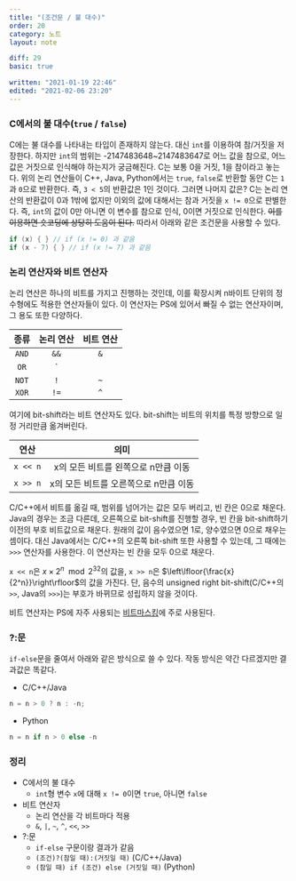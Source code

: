 ```yaml
---
title: "(조건문 / 불 대수)"
order: 20
category: 노트
layout: note

diff: 29
basic: true

written: "2021-01-19 22:46"
edited: "2021-02-06 23:20"
---
```


### C에서의 불 대수(`true` / `false`)

C에는 불 대수를 나타내는 타입이 존재하지 않는다. 대신 `int`를 이용하여 참/거짓을 저장한다. 하지만 `int`의 범위는 -2147483648~2147483647로 어느 값을 참으로, 어느 값은 거짓으로 인식해야 하는지가 궁금해진다. C는 보통 0을 거짓, 1을 참이라고 놓는다. 위의 논리 연산들이 C++, Java, Python에서는 `true`, `false`로 반환할 동안 C는 `1`과 `0`으로 반환한다. 즉, `3 < 5`의 반환값은 1인 것이다. 그러면 나머지 값은? C는 논리 연산의 반환값이 0과 1밖에 없지만 이외의 값에 대해서는 참과 거짓을 `x != 0`으로 판별한다. 즉, `int`의 값이 0만 아니면 이 변수를 참으로 인식, 0이면 거짓으로 인식한다. ~~이를 이용하면 숏코딩에 상당히 도움이 된다.~~ 따라서 아래와 같은 조건문을 사용할 수 있다.

```cpp
if (x) { } // if (x != 0) 과 같음
if (x - 7) { } // if (x != 7) 과 같음
```

### 논리 연산자와 비트 연산자

논리 연산은 하나의 비트를 가지고 진행하는 것인데, 이를 확장시켜 n바이트 단위의 정수형에도 적용한 연산자들이 있다. 이 연산자는 PS에 있어서 빠질 수 없는 연산자이며, 그 용도 또한 다양하다.

|종류|논리 연산|비트 연산|
|:-:|:-:|:-:|
|`AND`|`&&`|`&`|
|`OR`|`||`|`|`|
|`NOT`|`!`|`~`|
|`XOR`|`!=`|`^`|

여기에 bit-shift라는 비트 연산자도 있다. bit-shift는 비트의 위치를 특정 방향으로 일정 거리만큼 옮겨버린다.

|연산|의미|
|:-:|:-:|
|`x << n`|x의 모든 비트를 왼쪽으로 n만큼 이동|
|`x >> n`|x의 모든 비트를 오른쪽으로 n만큼 이동|

C/C++에서 비트를 옮길 때, 범위를 넘어가는 값은 모두 버리고, 빈 칸은 0으로 채운다. Java의 경우는 조금 다른데, 오른쪽으로 bit-shift를 진행할 경우, 빈 칸을 bit-shift하기 이전의 부호 비트값으로 채운다. 원래의 값이 음수였으면 1로, 양수였으면 0으로 채우는 셈이다. 대신 Java에서는 C/C++의 오른쪽 bit-shift 또한 사용할 수 있는데, 그 때에는 `>>>` 연산자를 사용한다. 이 연산자는 빈 칸을 모두 0으로 채운다.

`x << n`은 $x\times 2^n \mod 2^{32}$의 값을, `x >> n`은 $\left\lfloor{\frac{x}{2^n}}\right\rfloor$의 값을 가진다. 단, 음수의 unsigned right bit-shift(C/C++의 `>>`, Java의 `>>>`)는 부호가 바뀌므로 성립하지 않을 것이다.

비트 연산자는 PS에 자주 사용되는 <a href="" class="invalid">비트마스킹</a>에 주로 사용된다.

### ?:문

`if-else`문을 줄여서 아래와 같은 방식으로 쓸 수 있다. 작동 방식은 약간 다르겠지만 결과값은 똑같다.

- C/C++/Java

```cpp
n = n > 0 ? n : -n;
```

- Python

```python
n = n if n > 0 else -n
```

### 정리

- C에서의 불 대수
  - `int`형 변수 `x`에 대해 `x != 0`이면 `true`, 아니면 `false`
- 비트 연산자
  - 논리 연산을 각 비트마다 적용
  - `&`, `|`, `~`, `^`, `<<`, `>>`
- ?:문
  - `if-else` 구문이랑 결과가 같음
  - `(조건)?(참일 때):(거짓일 때)` (C/C++/Java)
  - `(참일 때) if (조건) else (거짓일 때)` (Python)